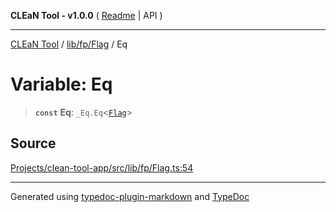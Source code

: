 **CLEaN Tool - v1.0.0** ( [Readme](../../../../README.md) \| API )

***

[CLEaN Tool](../../../../modules.md) / [lib/fp/Flag](../README.md) / Eq

# Variable: Eq

> **`const`** **Eq**: `_Eq.Eq`\<[`Flag`](../interfaces/Flag.md)\>

## Source

[Projects/clean-tool-app/src/lib/fp/Flag.ts:54](https://github.com/yuckyh/clean-tool-app/)

***

Generated using [typedoc-plugin-markdown](https://www.npmjs.com/package/typedoc-plugin-markdown) and [TypeDoc](https://typedoc.org/)
